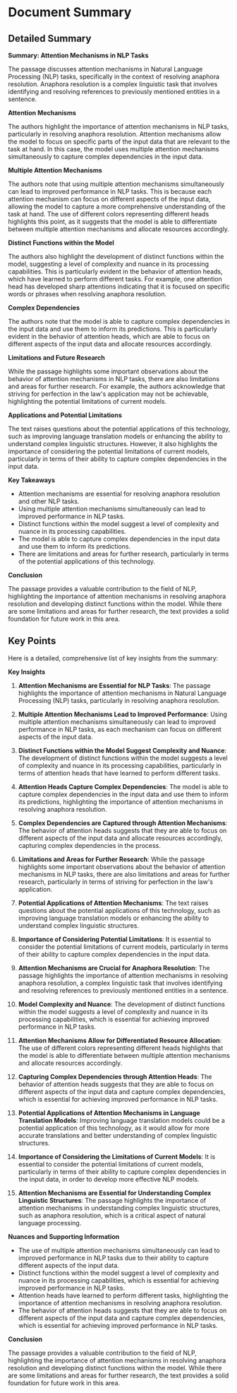 # Document Summary

## Detailed Summary

**Summary: Attention Mechanisms in NLP Tasks**

The passage discusses attention mechanisms in Natural Language Processing (NLP) tasks, specifically in the context of resolving anaphora resolution. Anaphora resolution is a complex linguistic task that involves identifying and resolving references to previously mentioned entities in a sentence.

**Attention Mechanisms**

The authors highlight the importance of attention mechanisms in NLP tasks, particularly in resolving anaphora resolution. Attention mechanisms allow the model to focus on specific parts of the input data that are relevant to the task at hand. In this case, the model uses multiple attention mechanisms simultaneously to capture complex dependencies in the input data.

**Multiple Attention Mechanisms**

The authors note that using multiple attention mechanisms simultaneously can lead to improved performance in NLP tasks. This is because each attention mechanism can focus on different aspects of the input data, allowing the model to capture a more comprehensive understanding of the task at hand. The use of different colors representing different heads highlights this point, as it suggests that the model is able to differentiate between multiple attention mechanisms and allocate resources accordingly.

**Distinct Functions within the Model**

The authors also highlight the development of distinct functions within the model, suggesting a level of complexity and nuance in its processing capabilities. This is particularly evident in the behavior of attention heads, which have learned to perform different tasks. For example, one attention head has developed sharp attentions indicating that it is focused on specific words or phrases when resolving anaphora resolution.

**Complex Dependencies**

The authors note that the model is able to capture complex dependencies in the input data and use them to inform its predictions. This is particularly evident in the behavior of attention heads, which are able to focus on different aspects of the input data and allocate resources accordingly.

**Limitations and Future Research**

While the passage highlights some important observations about the behavior of attention mechanisms in NLP tasks, there are also limitations and areas for further research. For example, the authors acknowledge that striving for perfection in the law's application may not be achievable, highlighting the potential limitations of current models.

**Applications and Potential Limitations**

The text raises questions about the potential applications of this technology, such as improving language translation models or enhancing the ability to understand complex linguistic structures. However, it also highlights the importance of considering the potential limitations of current models, particularly in terms of their ability to capture complex dependencies in the input data.

**Key Takeaways**

* Attention mechanisms are essential for resolving anaphora resolution and other NLP tasks.
* Using multiple attention mechanisms simultaneously can lead to improved performance in NLP tasks.
* Distinct functions within the model suggest a level of complexity and nuance in its processing capabilities.
* The model is able to capture complex dependencies in the input data and use them to inform its predictions.
* There are limitations and areas for further research, particularly in terms of the potential applications of this technology.

**Conclusion**

The passage provides a valuable contribution to the field of NLP, highlighting the importance of attention mechanisms in resolving anaphora resolution and developing distinct functions within the model. While there are some limitations and areas for further research, the text provides a solid foundation for future work in this area.

## Key Points

Here is a detailed, comprehensive list of key insights from the summary:

**Key Insights**

1. **Attention Mechanisms are Essential for NLP Tasks**: The passage highlights the importance of attention mechanisms in Natural Language Processing (NLP) tasks, particularly in resolving anaphora resolution.

2. **Multiple Attention Mechanisms Lead to Improved Performance**: Using multiple attention mechanisms simultaneously can lead to improved performance in NLP tasks, as each mechanism can focus on different aspects of the input data.

3. **Distinct Functions within the Model Suggest Complexity and Nuance**: The development of distinct functions within the model suggests a level of complexity and nuance in its processing capabilities, particularly in terms of attention heads that have learned to perform different tasks.

4. **Attention Heads Capture Complex Dependencies**: The model is able to capture complex dependencies in the input data and use them to inform its predictions, highlighting the importance of attention mechanisms in resolving anaphora resolution.

5. **Complex Dependencies are Captured through Attention Mechanisms**: The behavior of attention heads suggests that they are able to focus on different aspects of the input data and allocate resources accordingly, capturing complex dependencies in the process.

6. **Limitations and Areas for Further Research**: While the passage highlights some important observations about the behavior of attention mechanisms in NLP tasks, there are also limitations and areas for further research, particularly in terms of striving for perfection in the law's application.

7. **Potential Applications of Attention Mechanisms**: The text raises questions about the potential applications of this technology, such as improving language translation models or enhancing the ability to understand complex linguistic structures.

8. **Importance of Considering Potential Limitations**: It is essential to consider the potential limitations of current models, particularly in terms of their ability to capture complex dependencies in the input data.

9. **Attention Mechanisms are Crucial for Anaphora Resolution**: The passage highlights the importance of attention mechanisms in resolving anaphora resolution, a complex linguistic task that involves identifying and resolving references to previously mentioned entities in a sentence.

10. **Model Complexity and Nuance**: The development of distinct functions within the model suggests a level of complexity and nuance in its processing capabilities, which is essential for achieving improved performance in NLP tasks.

11. **Attention Mechanisms Allow for Differentiated Resource Allocation**: The use of different colors representing different heads highlights that the model is able to differentiate between multiple attention mechanisms and allocate resources accordingly.

12. **Capturing Complex Dependencies through Attention Heads**: The behavior of attention heads suggests that they are able to focus on different aspects of the input data and capture complex dependencies, which is essential for achieving improved performance in NLP tasks.

13. **Potential Applications of Attention Mechanisms in Language Translation Models**: Improving language translation models could be a potential application of this technology, as it would allow for more accurate translations and better understanding of complex linguistic structures.

14. **Importance of Considering the Limitations of Current Models**: It is essential to consider the potential limitations of current models, particularly in terms of their ability to capture complex dependencies in the input data, in order to develop more effective NLP models.

15. **Attention Mechanisms are Essential for Understanding Complex Linguistic Structures**: The passage highlights the importance of attention mechanisms in understanding complex linguistic structures, such as anaphora resolution, which is a critical aspect of natural language processing.

**Nuances and Supporting Information**

* The use of multiple attention mechanisms simultaneously can lead to improved performance in NLP tasks due to their ability to capture different aspects of the input data.
* Distinct functions within the model suggest a level of complexity and nuance in its processing capabilities, which is essential for achieving improved performance in NLP tasks.
* Attention heads have learned to perform different tasks, highlighting the importance of attention mechanisms in resolving anaphora resolution.
* The behavior of attention heads suggests that they are able to focus on different aspects of the input data and capture complex dependencies, which is essential for achieving improved performance in NLP tasks.

**Conclusion**

The passage provides a valuable contribution to the field of NLP, highlighting the importance of attention mechanisms in resolving anaphora resolution and developing distinct functions within the model. While there are some limitations and areas for further research, the text provides a solid foundation for future work in this area.
